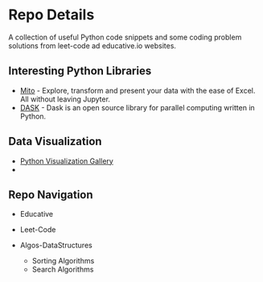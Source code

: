 # Repo Details

A collection of useful Python code snippets and some coding problem solutions from leet-code ad educative.io websites.

## Interesting Python Libraries 
- [Mito](https://trymito.io/) - Explore, transform and present your data with the ease of Excel. All without leaving Jupyter.
- [DASK](https://dask.org/) - Dask is an open source library for parallel computing written in Python.

## Data Visualization
- [Python Visualization Gallery](/https://python-graph-gallery.com/)
- 
## Repo Navigation

- Educative

- Leet-Code

- Algos-DataStructures
  - Sorting Algorithms
  - Search Algorithms
